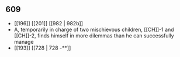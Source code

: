 ## 609
- [[196]] [[201]] [[982 | 982b]] 
- A, temporarily in charge of two mischievous children, [[CH]]-1 and [[CH]]-2, finds himself in more dilemmas than he can successfully manage
- [[193]] [[728 | 728 -**]] 

